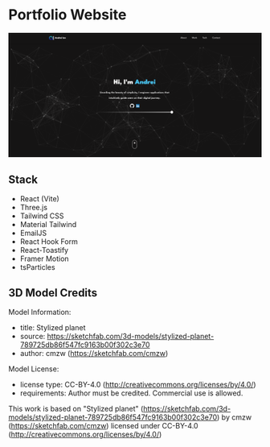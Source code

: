 # Portfolio Website

<img src="public/app-demo/overview.png" alt="overview">

## Stack
- React (Vite)
- Three.js
- Tailwind CSS
- Material Tailwind
- EmailJS
- React Hook Form
- React-Toastify
- Framer Motion
- tsParticles

## 3D Model Credits
Model Information:
* title:	Stylized planet
* source:	https://sketchfab.com/3d-models/stylized-planet-789725db86f547fc9163b00f302c3e70
* author:	cmzw (https://sketchfab.com/cmzw)

Model License:
* license type:	CC-BY-4.0 (http://creativecommons.org/licenses/by/4.0/)
* requirements:	Author must be credited. Commercial use is allowed.

This work is based on "Stylized planet" (https://sketchfab.com/3d-models/stylized-planet-789725db86f547fc9163b00f302c3e70) by cmzw (https://sketchfab.com/cmzw) licensed under CC-BY-4.0 (http://creativecommons.org/licenses/by/4.0/)
